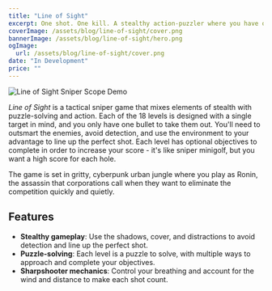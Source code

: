```yaml
---
title: "Line of Sight"
excerpt: One shot. One kill. A stealthy action-puzzler where you have one bullet, one target, and 18 levels full of enemies to outsmart in a game of assassin minigolf.
coverImage: /assets/blog/line-of-sight/cover.png
bannerImage: /assets/blog/line-of-sight/hero.png
ogImage:
  url: /assets/blog/line-of-sight/cover.png
date: "In Development"
price: ""
---
```


![Line of Sight Sniper Scope Demo](/assets/blog/verisimilitude/line-of-sight_scope.gif)

_Line of Sight_ is a tactical sniper game that mixes elements of stealth with puzzle-solving and action. Each of the 18 levels is designed with a single target in mind, and you only have one bullet to take them out. You'll need to outsmart the enemies, avoid detection, and use the environment to your advantage to line up the perfect shot. Each level has optional objectives to complete in order to increase your score - it's like sniper minigolf, but you want a high score for each hole.

The game is set in gritty, cyberpunk urban jungle where you play as Ronin, the assassin that corporations call when they want to eliminate the competition quickly and quietly.

## Features

- **Stealthy gameplay**: Use the shadows, cover, and distractions to avoid detection and line up the perfect shot.
- **Puzzle-solving**: Each level is a puzzle to solve, with multiple ways to approach and complete your objectives.
- **Sharpshooter mechanics**: Control your breathing and account for the wind and distance to make each shot count.
